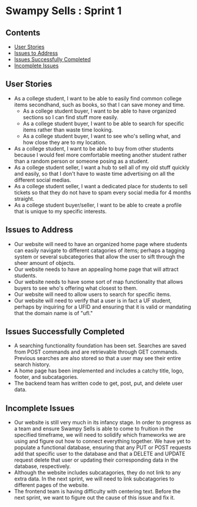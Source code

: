 # Swampy Sells : Sprint 1

## Contents
- [User Stories](#user-stories)
- [Issues to Address](#issues-to-address)
- [Issues Successfully Completed](#issues-successfully-completed)
- [Incomplete Issues](#incomplete-issues)


## User Stories
- As a college student, I want to be able to easily find common college items secondhand, such as books, so that I can save money and time. 
    - As a college student buyer, I want to be able to have organized sections so I can find stuff more easily. 
    - As a college student buyer, I want to be able to search for specific items rather than waste time looking.
    - As a college student buyer, I want to see who's selling what, and how close they are to my location.
- As a college student, I want to be able to buy from other students because I would feel more comfortable meeting another student rather than a random person or someone posing as a student. 
- As a college student seller, I want a hub to sell all of my old stuff quickly and easily, so that I don't have to waste time advertising on all the different social medias. 
- As a college student seller, I want a dedicated place for students to sell tickets so that they do not have to spam every social media for 4 months straight.
- As a college student buyer/seller, I want to be able to create a profile that is unique to my specific interests. 



## Issues to Address
- Our website will need to have an organized home page where students can easily navigate to different catagories of items; perhaps a tagging system or several subcategories that allow the user to sift through the sheer amount of objects.
- Our website needs to have an appealing home page that will attract students.
- Our website needs to have some sort of map functionality that allows buyers to see who's offering what closest to them.
- Our website will need to allow users to search for specific items. 
- Our website will need to verify that a user is in fact a UF student, perhaps by inquiring for a UFID and ensuring that it is valid or mandating that the domain name is of "ufl."


## Issues Successfully Completed
- A searching functionality foundation has been set. Searches are saved from POST commands and are retrievable through GET commands. Previous searches are also stored so that a user may see their entire search history. 
- A home page has been implemented and includes a catchy title, logo, footer, and subcatagories.
- The backend team has written code to get, post, put, and delete user data.

## Incomplete Issues
- Our website is still very much in its infancy stage. In order to progress as a team and ensure Swampy Sells is able to come to fruition in the specified timeframe,
 we will need to solidify which frameworks we are using and figure out how to connect everything together. We have yet to populate a functional database, ensuring
 that any PUT or POST requests add that specific user to the database and that a DELETE and UPDATE request delete that user or updating their corresponding data in the database, respectively. 
 - Although the website includes subcatagories, they do not link to any extra data. In the next sprint, we will need to link subcatagories to different pages of the website.
 - The frontend team is having difficulty with centering text. Before the next sprint, we want to figure out the cause of this issue and fix it.





